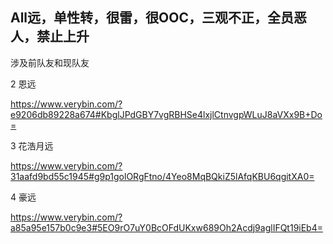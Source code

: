 ## All远，单性转，很雷，很OOC，三观不正，全员恶人，禁止上升

涉及前队友和现队友


2 恩远

https://www.verybin.com/?e9206db89228a674#KbglJPdGBY7vgRBHSe4lxjlCtnvgpWLuJ8aVXx9B+Do= 

3 花浩月远

https://www.verybin.com/?31aafd9bd55c1945#g9p1golORgFtno/4Yeo8MqBQkiZ5lAfqKBU6qgitXA0=

4 豪远

https://www.verybin.com/?a85a95e157b0c9e3#5EO9rO7uY0BcOFdUKxw689Oh2Acdj9aglIFQt19iEb4=
